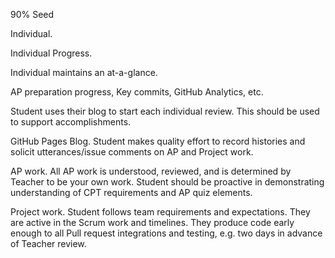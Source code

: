 90% Seed

Individual.

Individual Progress.  

Individual maintains an at-a-glance.  

AP preparation progress, Key commits, GitHub Analytics, etc.  

Student uses their blog to start each individual review.  This should be used to support accomplishments.

GitHub Pages Blog.  Student makes quality effort to record histories and solicit utterances/issue comments on AP and Project work.

AP work.  All AP work is understood, reviewed, and is determined by Teacher to be your own work.  Student should be proactive in demonstrating understanding of CPT requirements and AP quiz elements.

Project work.  Student follows team requirements and expectations.  They are active in the Scrum work and timelines.  They produce code early enough to all Pull request integrations and testing, e.g. two days in advance of Teacher review.